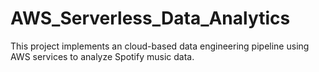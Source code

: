 # AWS_Serverless_Data_Analytics
This project implements an cloud-based data engineering pipeline using AWS services to analyze Spotify music data.
